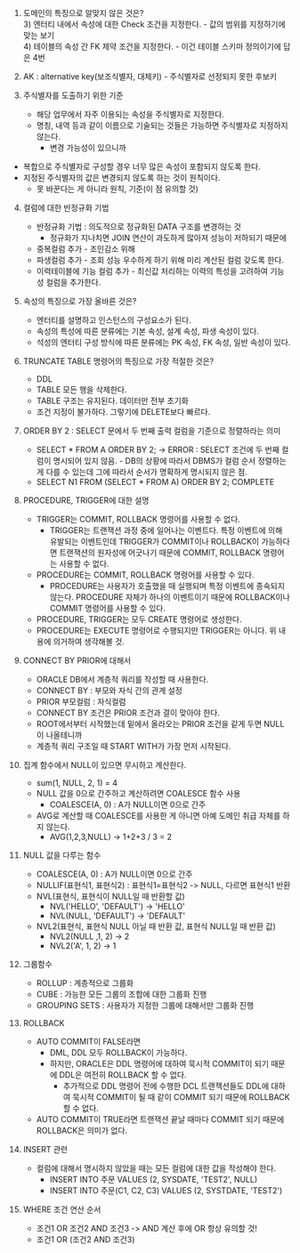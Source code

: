 1. 도메인의 특징으로 알맞지 않은 것은? <br>
   3) 엔터티 내에서 속성에 대한 Check 조건을 지정한다. - 값의 범위를 지정하기에 맞는 보기 <br>
   4) 테이블의 속성 간 FK 제약 조건을 지정한다. - 이건 테이블 스키마 정의이기에 답은 4번<br>

2. AK : alternative key(보조식별자, 대체키) - 주식별자로 선정되지 못한 후보키
   
3. 주식별자를 도출하기 위한 기준
   - 해당 업무에서 자주 이용되는 속성을 주식별자로 지정한다.
   - 명칭, 내역 등과 같이 이름으로 기술되는 것들은 가능하면 주식별자로 지정하지 않는다.
     - 변경 가능성이 있으니까
 - 복합으로 주식별자로 구성할 경우 너무 많은 속성이 포함되지 않도록 한다.
 - 지정된 주식별자의 값은 변경되지 않도록 하는 것이 원칙이다.
   - 못 바꾼다는 게 아니라 원칙, 기준(이 점 유의할 것)

4. 컬럼에 대한 반정규화 기법
   - 반정규화 기법 : 의도적으로 정규화된 DATA 구조를 변경하는 것
     - 정규화가 지나치면 JOIN 연산이 과도하게 많아져 성능이 저하되기 때문에
    - 중복컬럼 추가 - 조인감소 위해
    - 파생컬럼 추가 - 조회 성능 우수하게 하기 위해 미리 계산된 컬럼 갖도록 한다.
    - 이력테이블에 기능 컬럼 추가 - 최신값 처리하는 이력의 특성을 고려하여 기능성 컬럼을 추가한다.
    
5.  속성의 특징으로 가장 올바른 것은?
    - 엔터티를 설명하고 인스턴스의 구성요소가 된다.
    - 속성의 특성에 따른 분류에는 기본 속성, 설계 속성, 파생 속성이 있다.
    - 석성의 엔터티 구성 방식에 따른 분류에는 PK 속성, FK 속성, 일반 속성이 있다.
  
6.  TRUNCATE TABLE 명령어의 특징으로 가장 적절한 것은?
    - DDL
    - TABLE 모든 행을 삭제한다. 
    - TABLE 구조는 유지된다. 데이터만 전부 초기화
    - 조건 지정이 불가하다. 그렇기에 DELETE보다 빠르다.
  
7.  ORDER BY 2 : SELECT 문에서 두 번째 출력 컬럼을 기준으로 정렬하라는 의미
    - SELECT * FROM A ORDER BY 2; -> ERROR : SELECT 조건에 두 번째 컬럼이 명시되어 있지 않음. - DB의 상황에 따라서  DBMS가 컬럼 순서 정렬하는 게 다를 수 있는데 그에 따라서 순서가 명확하게 명시되지 않은 점.
    - SELECT N1 FROM (SELECT * FROM A) ORDER BY 2; COMPLETE 
  
8.  PROCEDURE, TRIGGER에 대한 설명
    - TRIGGER는 COMMIT, ROLLBACK 명령어를 사용할 수 없다.
      - TRIGGER는 트랜잭션 과정 중에 일어나는 이벤트다. 특정 이벤트에 의해 유발되는 이벤트인데 TRIGGER가 COMMIT이나 ROLLBACK이 가능하다면 트랜잭션의 원자성에 어긋나기 때문에 COMMIT, ROLLBACK 명령어는 사용할 수 없다.
    - PROCEDURE는 COMMIT, ROLLBACK 명령어를 사용할 수 있다. 
      - PROCEDURE는 사용자가 호출했을 때 실행되며 특정 이벤트에 종속되지 않는다. PROCEDURE 자체가 하나의 이벤트이기 때문에 ROLLBACK이나 COMMIT 명령어를 사용할 수 있다. 
    - PROCEDURE, TRIGGER는 모두 CREATE 명령어로 생성한다. 
    - PROCEDURE는 EXECUTE 명령어로 수행되지만 TRIGGER는 아니다. 위 내용에 의거하여 생각해볼 것.
  
9. CONNECT BY PRIOR에 대해서
    - ORACLE DB에서 계층적 쿼리를 작성할 때 사용한다. 
    - CONNECT BY : 부모와 자식 간의 관계 설정
    - PRIOR 부모컬럼 : 자식컬럼
    - CONNECT BY 조건은 PRIOR 조건과 결이 맞아야 한다. 
    - ROOT에서부터 시작했는데 밑에서 올라오는 PRIOR 조건을 같게 두면 NULL이 나올테니까
    - 계층적 쿼리 구조일 때 START WITH가 가장 먼저 시작된다.  

10. 집계 함수에서 NULL이 있으면 무시하고 계산한다.
    - sum(1, NULL, 2, 1) = 4
    - NULL 값을 0으로 간주하고 계산하려면 COALESCE 함수 사용
      - COALESCE(A, 0) : A가 NULL이면 0으로 간주 
    - AVG로 계산할 때 COALESCE를 사용한 게 아니면 아예 도메인 취급 자체를 하지 않는다. 
      - AVG(1,2,3,NULL) -> 1+2+3 / 3 = 2    
  
11. NULL 값을 다루는 함수
    - COALESCE(A, 0) :  A가 NULL이면 0으로 간주
    - NULLIF(표현식1, 표현식2) : 표현식1=표현식2 -> NULL, 다르면 표현식1 반환
    - NVL(표현식, 표현식이 NULL일 때 반환할 값)
      - NVL('HELLO', 'DEFAULT') -> 'HELLO'
      - NVL(NULL, 'DEFAULT') -> 'DEFAULT'
    - NVL2(표현식, 표현식 NULL 아닐 때 반환 값, 표현식 NULL일 때 반환 값)
      - NVL2(NULL ,1, 2) -> 2
      - NVL2('A', 1, 2) -> 1
12. 그룹함수
    - ROLLUP : 계층적으로 그룹화 
    - CUBE : 가능한 모든 그룹의 조합에 대한 그룹화 진행
    - GROUPING SETS : 사용자가 지정한 그룹에 대해서만 그룹화 진행

13. ROLLBACK
    - AUTO COMMIT이 FALSE라면
      - DML, DDL 모두 ROLLBACK이 가능하다.
      - 하지만, ORACLE은 DDL 명령어에 대하여 묵시적 COMMIT이 되기 때문에 DDL은 여전히 ROLLBACK 할 수 없다. 
        - 추가적으로 DDL 명령어 전에 수행한 DCL 트랜잭션들도 DDL에 대하여 묵시적 COMMIT이 될 때 같이 COMMIT 되기 때문에 ROLLBACK 할 수 없다.
    - AUTO COMMIT이 TRUE라면 트랜잭션 끝날 때마다 COMMIT 되기 때문에 ROLLBACK은 의미가 없다. 
14. INSERT 관련
    - 컬럼에 대해서 명시하지 않았을 때는 모든 컬럼에 대한 값을 작성해야 한다.
      - INSERT INTO 주문 VALUES (2, SYSDATE, 'TEST2', NULL)
      - INSERT INTO 주문(C1, C2, C3) VALUES (2, SYSTDATE, 'TEST2')

15. WHERE 조건 연산 순서
    - 조건1 OR 조건2 AND 조건3 -> AND 계산 후에 OR 항상 유의할 것!
    - 조건1 OR (조건2 AND 조건3)